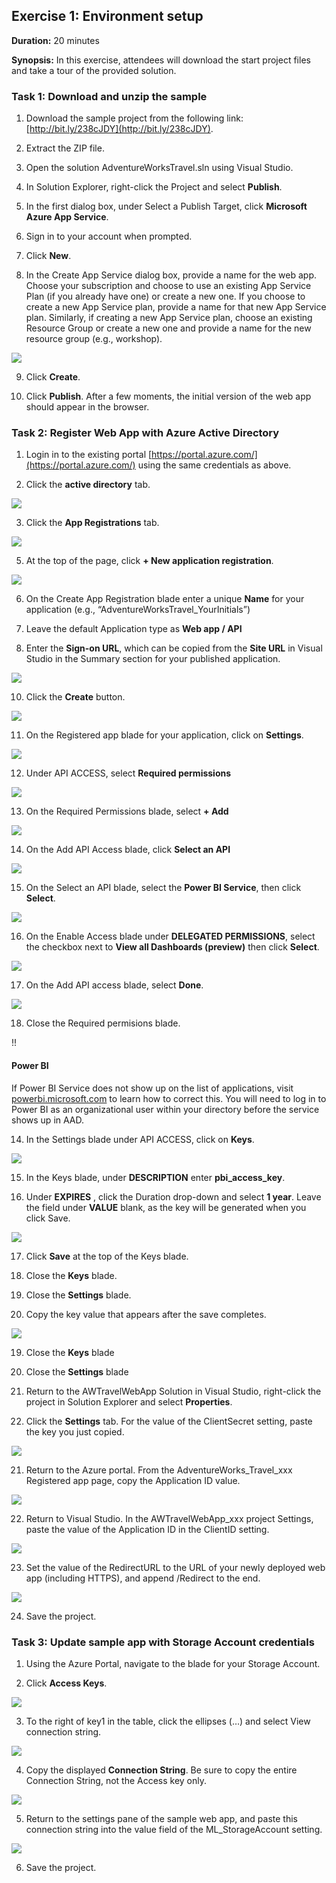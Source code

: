 ﻿## **Exercise 1:** Environment setup

**Duration:** 20 minutes

**Synopsis:** In this exercise, attendees will download the start project files and take a tour of the provided solution. 

### **Task 1:** Download and unzip the sample

  1. Download the sample project from the following link: [http://bit.ly/238cJDY](http://bit.ly/238cJDY).

  2. Extract the ZIP file.

  3. Open the solution AdventureWorksTravel.sln using Visual Studio.

  4. In Solution Explorer, right-click the Project and select **Publish**.

  5. In the first dialog box, under Select a Publish Target, click **Microsoft Azure App Service**.

  6. Sign in to your account when prompted.

  7. Click **New**.

  8. In the Create App Service dialog box, provide a name for the web app. Choose your subscription and choose to use an existing App Service Plan (if you already have one) or create a new one. If you choose to create a new App Service plan, provide a name for that new App Service plan. Similarly, if creating a new App Service plan, choose an existing Resource Group or create a new one and provide a name for the new resource group (e.g., workshop).
  <img src="../images/create_app_service_dialog.jpg" class="block"/>

  9. Click **Create**.

  10. Click **Publish**. After a few moments, the initial version of the web app should appear in the browser.

### **Task 2:** Register Web App with Azure Active Directory 

  1. Login in to the existing portal [https://portal.azure.com/](https://portal.azure.com/) using the same credentials as above.

  2. Click the **active directory** tab.

  <img src="../images/active_directory_tab.jpg" class="block"/>

  3. Click the **App Registrations** tab.

  <img src="../images/click_app_registration.jpg" class="block"/>

  5. At the top of the page, click **+ New application registration**.

  <img src="../images/new_app_registration.jpg" class="block"/>

  6. On the Create App Registration blade enter a unique **Name** for your application (e.g., “AdventureWorksTravel_YourInitials”)

  7. Leave the default Application type as **Web app / API**

  8. Enter the **Sign-on URL**, which can be copied from the **Site URL** in Visual Studio in the Summary section for your published application.

  <img src="../images/copy_site_URL.jpg" class="block"/>  

  10. Click the **Create** button.

  <img src="../images/create_app_registration.jpg" class="block"/>

  11. On the Registered app blade for your application, click on **Settings**.

  <img src="../images/click_registered_app_settings.jpg" class="block"/>

  12. Under API ACCESS, select **Required permissions**

  <img src="../images/registered_app_settings.jpg" class="block"/>

  13. On the Required Permissions blade, select **+ Add**

  <img src="../images/click_add_required_permissions.jpg" class="block"/>

  14. On the Add API Access blade, click **Select an API**

  <img src="../images/add_api_access_select.jpg" class="block"/>

  15. On the Select an API blade, select the **Power BI Service**, then click **Select**.

  <img src="../images/select_api_search_power_bi.jpg" class="block"/>

  16. On the Enable Access blade under **DELEGATED PERMISSIONS**, select the checkbox next to **View all Dashboards (preview)** then click **Select**.

  <img src="../images/api_enable_access_PBI_view_all_dashboards.jpg" class="block"/>

  17. On the Add API access blade, select **Done**.

  <img src="../images/add_api_access_done.jpg" class="block"/>

  18. Close the Required permisions blade.

!!<h4>Power BI</h4>If Power BI Service does not show up on the list of applications, visit [powerbi.microsoft.com](https://powerbi.microsoft.com/en-us/documentation/powerbi-admin-free-with-custom-azure-directory/) to learn how to correct this. You will need to log in to Power BI as an organizational user within your directory before the service shows up in AAD.

  14. In the Settings blade under API ACCESS, click on **Keys**.

  <img src="../images/app_reg_settings_select_keys.jpg" class="block"/>

  15. In the Keys blade, under **DESCRIPTION** enter **pbi_access_key**.

  16. Under **EXPIRES** , click the Duration drop-down and select **1 year**. Leave the field under **VALUE** blank, as the key will be generated when you click Save.

  <img src="../images/pbi_access_key_click_save.jpg" class="block"/>

  17. Click **Save** at the top of the Keys blade.

  18. Close the **Keys** blade.

  18. Close the **Settings** blade.

  18. Copy the key value that appears after the save completes.
  <img src="../images/pbi_access_key_copy_key.jpg" class="block"/>

  19. Close the **Keys** blade

  20. Close the **Settings** blade

  19. Return to the AWTravelWebApp Solution in Visual Studio, right-click the project in Solution Explorer and select **Properties**. 

  20. Click the **Settings** tab. For the value of the ClientSecret setting, paste the key you just copied.

  <img src="../images/client_secret.jpg" class="block"/>

  21. Return to the Azure portal. From the AdventureWorks_Travel_xxx Registered app page, copy the Application ID value.

  <img src="../images/copy_app_id_value.jpg" class="block"/>

  22. Return to Visual Studio. In the AWTravelWebApp_xxx project Settings, paste the value of the Application ID in the ClientID setting.

  <img src="../images/paste_app_client_id.jpg" class="block"/>

  23. Set the value of the RedirectURL to the URL of your newly deployed web app (including HTTPS), and append /Redirect to the end.

  <img src="../images/set_redirect_url_value.jpg" class="block"/>

  24. Save the project.

### **Task 3:** Update sample app with Storage Account credentials

  1. Using the Azure Portal, navigate to the blade for your Storage Account.

  2. Click **Access Keys**.
  <img src="../images/click_access_keys.jpg" class="block"/>

  3. To the right of key1 in the table, click the ellipses (…) and select View connection string.
  <img src="../images/view_connection_string.jpg" class="block"/>

  4. Copy the displayed **Connection String**. Be sure to copy the entire Connection String, not the Access key only.
  <img src="../images/displayed_connection_string.jpg" class="block"/>

  5. Return to the settings pane of the sample web app, and paste this connection string into the value field of the ML_StorageAccount setting.
  <img src="../images/ml_storage_account.jpg" class="block"/>

  6. Save the project.